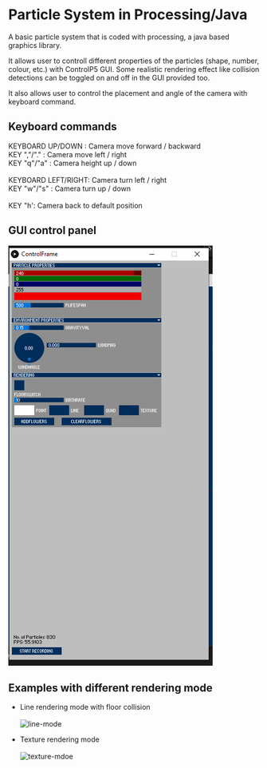 # Particle System in Processing/Java
A basic particle system that is coded with processing, a java based graphics library.  

It allows user to controll different properties of the particles (shape, number, colour, etc.) with ControlP5 GUI. Some realistic rendering effect like collision detections can be toggled on and off in the GUI provided too.  

It also allows user to control the placement and angle of the camera with keyboard command.  

## Keyboard commands
KEYBOARD UP/DOWN : Camera move forward / backward  
KEY ","/"." : Camera move left / right  
KEY "q"/"a" : Camera height up / down  
\
KEYBOARD LEFT/RIGHT: Camera turn left / right  
KEY "w"/"s" : Camera turn up / down  
\
KEY "h': Camera back to default position
## GUI control panel
![GUI](GUI.PNG)

## Examples with different rendering mode
* Line rendering mode with floor collision  
\
![line-mode](line-rendering.gif)  

* Texture rendering mode  
\
![texture-mdoe](texture-rendering.gif)
